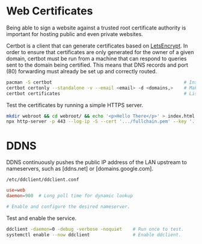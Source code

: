 # Web Certificates

Being able to sign a website against a trusted root certificate authority is important for hosting public and
even private websites.

Certbot is a client that can generate certificates based on [LetsEncrypt](https://letsencrypt.org/).
In order to ensure that certificates are only generated for the owner of a given domain, certbot must be run
from a machine that can respond to queries sent to the domain being certified.
This means that DNS records and port (80) forwarding must already be set up and correctly routed.

```bash
pacman -S certbot                                                 # Install certbot.
certbot certonly --standalone -v --email <email> -d <domains,>    # Make new certificates.
certbot certificates                                              # List certificates.
```

Test the certificates by running a simple HTTPS server.

```bash
mkdir webroot && cd webroot/ && echo '<p>Hello There</p>' > index.html
npx http-server -p 443 --log-ip -S --cert '.../fullchain.pem' --key '.../privkey.pem'
```


# DDNS
DDNS continuously pushes the public IP address of the LAN upstream to nameservers, such as [ddns.net] or [domains.google.com].

`/etc/ddclient/ddclient.conf`
```ddclient.conf
use=web
daemon=900  # Long poll time for dynamic lookup

# Enable and configure the desired nameserver.
```

Test and enable the service.

```bash
ddclient -daemon=0 -debug -verbose -noquiet    # Run once to test.
systemctl enable --now ddclient                # Enable ddclient.
```
